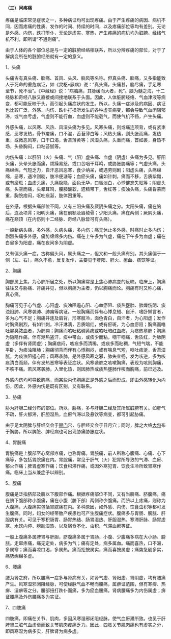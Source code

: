#### （三）问疼痛

疼痛是临床常见症状之一，多种病证均可出现疼痛。由于产生疼痛的病因、病机不同，因而疼痛的性质、发作的时间、持续的时间，以及疼痛部位等均有差别。无论是外感、内伤，跌打堕仆，无论是虚实、寒热，产生疼痛的病机均为脏腑、经络气机不利，即所谓“不通则痛”。

由于人体的各个部位总是与一定的脏腑经络相联系，所以分辨疼痛的部位，对于了解病变所在的脏腑经络就有一定的意义。

1、头痛

头痛古有真头痛、脑痛、首风、头风、脑风等名称。但真头痛、脑痛，又多指能致人于死命的重危病证，如《灵枢•厥病》说：“真头痛，头痛甚，脑尽痛，手足寒至节，死不治”。《中藏经》说：“病脑痛，其脉缓而大者，死”。脑为髓之海，十二经脉和奇经八脉又直接或间接地联系于头面。因此，人体脏腑经络、气血津液等病变，都可能反映于头，而引起头痛症状的发生。所以，头痛一症涉及的病因、病证也比较广泛，外感、内伤、跌仆打损所发生的各种虚实病变，都会导致气血闭阻郁滞，或气血亏虚，气虚则不能行血，血虚则不能载气，而使气机不畅，产生头痛。

外感头痛，以风寒、风热、风湿头痛为多见。风寒头痛，则或痛连项背，或有紧束感，恶寒发热，骨节痠痛，口不渴，舌苔薄白等；风热头痛，则头胀而痛，发热重，或微恶风寒，口干口渴，舌苔薄黄等；风湿头痛，头重而痛，首如裹，身热不场，头昏胸闷，口粘苔腻等。

内伤头痛：以肝阳（火）头痛、气（阳）虚头痛、血虚（阴虚）头痛为多见。肝阳头痛，头晕头胀而痛，烦躁易怒，或口苦咽干耳鸣，或胁胀胁痛等；气虚头痛，头痛绵绵，气短乏力，自汗恶风恶寒，食少纳呆，或遇劳则剧；阳虚头痛，头痛绵绵，恶寒，遇冷则剧，肢冷便溏等；血瘀头痛，痛如针刺，痛而不移，舌质紫黯，或有瘀斑；血虚头痛，头痛隐隐，面色无华，口唇淡白，心悸健忘失眠等；阴虚头痛，头空而痛，头晕耳鸣，腰膝酸软，遗精带下，舌红等；痰浊头痛，头痛昏蒙而重，胸脘痞闷，呕吐痰涎，肢体困重等。

在外感，根据头痛部位不同，又有三阳头痛及厥阴头痛之分。太阳头痛，痛在脑后，连及项背；阳明头痛，痛在前额及眉棱骨；少阳头痛，痛在两侧；厥阴头痛，痛在巅顶（在内伤则十二经脉、奇经八脉皆可有头痛）。

一般新病头痛，多外感，久病头痛，多内伤；痛无休止多外感，时痛时止多内伤；剧烈头痛多外感，痛势绵绵多内伤。痛在上午多为气虚，痛在下午多为血虚；痛在白昼多为阳虚，痛在夜间多为阴虚。

又有偏头痛一症，古称偏头风，属头痛之一，但又和一般头痛有别。其头痛偏于一侧（左、右），痛久不愈，反复发作，主要见于肝阳、肝火、瘀血、痰饮等证。

2、胸痛

胸部属上焦，为心肺所居之处，所以胸痛常是上焦心肺病变的反映。临床上，胸痛往往又与胁痛、背痛并见，但以胸痛为主者，仍以胸痛而论。胸痛有时又称心痛，真心痛。

胸痛可见于心气虚、心阳虚、痰浊阻遏心阳、心血瘀阻、痰热壅肺、肺燥伤阴、痰浊阻肺、风寒袭肺、肺痈等病证。一般胸痛而伴有心悸息短、自汗、嗜卧懒言者，多为心气不足；胸痛并连及肩背，形寒肢冷，面色青白，自汗者，为心阳虚；发作时胸痛剧烈，有如针刺，冷汗淋漓，舌质暗红，或有瘀斑，为心血瘀阻；胸痛而咯吐腥臭脓血者，为肺痈；胸痛而咳吐粘稠黄痰或咳吐暗红血痰，为痰热壅肺；胸痛为隐隐作痛，伴有潮热盗汗，痰中带血，或痰少而粘，咽干咽痛，舌质红，为肺阴虚（多伴有肾阴虚）；胸痛痞闷，咳痰多而清稀，或痰多而粘稠，气短气喘，不能平卧，为痰浊阻肺；胸痛彻背而伴有心悸胸闷，或有喘息气短，呕吐痰涎，舌苔湿腻，为痰浊阻遏心阳；风寒袭肺，是外感风寒之邪，肺失宣畅，发为咳逆，多为咳痰清白而频，伴有发热恶寒等表证症状。风寒袭肺之咳嗽胸痛，表现为咳则胸痛，不咳不痛。若风寒袭肺，入里化热，则因肺热或痰热壅肺作咳而胸痛，前已述及。

外感内伤均可导致胸痛，而某些内伤胸痛正是外感之后而形成，即由外感转化为内伤，因此，外感内伤是既有区别，又有联系。

3、胁痛

胁为肝胆二经分布的部位。所以，胁痛，多与肝胆二经及其所属脏腑有关。如肝气不疏，肝火郁滞，肝胆湿热，血瘀气滞以及悬饮等病变，都可引起胁痛。

由于足太阴脾与肝经交会于[期门](https://www.gmzyjc.com/read/zjs/zjs3.1.9-12-0.0.4.3.14.md)穴，与胆经交会于日月穴；同时，脾之大络[大包](https://www.gmzyjc.com/read/zjs/zjs3.1.4-6-0.0.1.3.21.md)布于胸胁，所以脾脏、脾经病也可出现胁痛胁胀症状。

4、胃脘痛

胃脘痛是上腹部至心窝部疼痛，也称胃痛。胃脘痛，前人所称心腹痛、心痛、心下痛等，多包括胃脘痛在内。胃脘痛，常见于肝气（火）犯胃所导致的气滞、血瘀、郁火作痛；脾胃虚寒作痛；饮食积滞作痛，或因外寒犯胃、饮食生冷所致胃寒作痛。临床上当从兼症予以辨别。

5、腹痛

腹痛是泛指脐部及脐以下腹部作痛。根据疼痛部位不同，又有当脐痛、脐腹痛，痛在脐下腹部称小腹痛，痛在小腹（脐下部）两侧称少腹痛。而脐以上疼痛，则称为大腹痛，大腹痛实包括胃脘痛在内。多种原因，如外感、内伤、饮食虫积等都可发生腹痛。同时，妇女的经带胎产疾患也可产生腹痛症状。腹痛多与胃肠、膀胱、肝胆病有关。可见于寒积肠胃、肠胃热结、肠胃湿热、肝胆湿热、寒滞肝脉、肠胃虚寒、水饮内停、膀胱湿热，以及宿食不化、虫积、气滞血瘀等证。

一般上腹痛多属脾胃与肝胆，脐腹痛多属于胃肠，小腹、少腹痛多病在大小肠、膀胱。走窜疼痛，痛无定处，病多为气；痛有定处，病多属血。痛而喜热，口不渴，多属寒；痛而喜凉口渴，多属热。痛而拒按属实，痛而喜按属虚；痛势急剧多实，痛势绵绵多虚。

6、腰痛

腰为肾之府，所以腰痛一症多与肾病有关，如肾气虚、肾阳虚、肾阴虚，均有腰痛产生。风寒湿邪闭阻经脉，可使经脉气血不畅而腰痛，属痹证范围，但有寒痹、热痹、湿痹等之分。腰部扭打跌仆而痛，多为瘀血腰痛。肾病腰痛多为内伤属虚；痹证腰痛及外伤腰痛多为实证。

7、四肢痛

四肢痛，即痛在关节、肌肉，多因风寒湿邪闭阻经脉，使气血瘀滞所致。也见于肝脾肾三脏气血虚衰而致关节肌肉痠痛乏力。因此，四肢关节肌肉痛也有虚实之分，即风寒湿为病多实，肝脾肾为病多虚。
